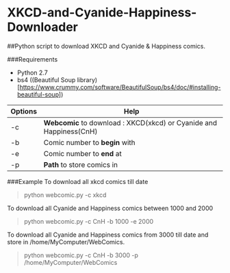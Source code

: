 # XKCD-and-Cyanide-Happiness-Downloader
##Python script to download XKCD and Cyanide &amp; Happiness comics.

###Requirements
* Python 2.7
* bs4 ((Beautiful Soup library)[https://www.crummy.com/software/BeautifulSoup/bs4/doc/#installing-beautiful-soup])

Options | Help
--------|-----------
-c | **Webcomic** to download : XKCD(xkcd) or Cyanide and Happiness(CnH)
-b | Comic number to **begin** with
-e | Comic number to **end** at
-p | **Path** to store comics in

###Example 
To download all xkcd comics till date
> python webcomic.py -c xkcd

To download all Cyanide and Happiness comics between 1000 and 2000
> python webcomic.py -c CnH -b 1000 -e 2000

To download all Cyanide and Happiness comics from 3000 till date and store in /home/MyComputer/WebComics.
> python webcomic.py -c CnH -b 3000 -p /home/MyComputer/WebComics
  
